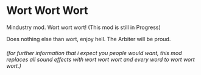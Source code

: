 # Wort Wort Wort
Mindustry mod. Wort wort wort! (This mod is still in Progress)

Does nothing else than wort, enjoy hell. The Arbiter will be proud.

###### (for further information that i expect you people would want, this mod replaces all sound effects with wort wort wort and every word to wort wort wort.) 
